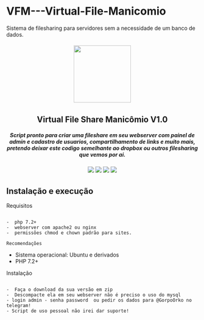 # VFM---Virtual-File-Manicomio
Sistema de filesharing para servidores sem a necessidade de um banco de dados.

 <h6 align="center">
    <a href="https://tcxsproject.com.br">
      <img src="https://i.imgur.com/hFf0s1A.png" alt="" height="150px">
    </a>
    <h2 align="center">Virtual File Share Manicômio V1.0</h2>
    <h5 align="center">Script pronto para criar uma fileshare em seu webserver com painel de admin e cadastro de usuarios, compartilhamento de links e muito mais, pretendo deixar este codigo semelhante ao dropbox ou outros filesharing que vemos por ai.</h5>
  </h6>
  <h6 align="center">
    <a href="https://tcxsproject.com.br"><img src="https://img.shields.io/badge/php-^7.1.3-blue.svg" /></a>
    <a href="https://tcxsproject.com.br"><img src="https://img.shields.io/badge/Versão-v1.0-blue.svg" /></a>
    <a href="https://tcxsproject.com.br"><img src="https://img.shields.io/badge/Support-Chat-blue.svg" /></a>
    <a href="https://tcxsproject.com.br"><img src="https://img.shields.io/badge/Telegram-Channel-blue.svg" /></a>
  </h6>


Instalação e execução
---------------------

Requisitos
~~~~~~~~~~

-  php 7.2+
-  webserver com apache2 ou nginx
-  permissões chmod e chown padrão para sites.

Recomendações
~~~~~~~~~~~~~

-  Sistema operacional: Ubuntu e derivados
-  PHP 7.2+

Instalação
~~~~~~~~~~

-  Faça o download da sua versão em zip
-  Descompacte ela em seu webserver não é preciso o uso do mysql
- login admin - senha password  ou pedir os dados para @GorpoOrko no telegram!
- Script de uso pessoal não irei dar suporte!
